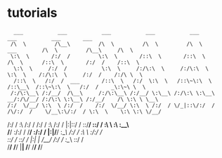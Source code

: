 # tutorials

      ___           ___           ___           ___           ___                       ___           ___       ___     
     /\  \         /\__\         /\  \         /\  \         /\  \          ___        /\  \         /\__\     /\  \    
     \:\  \       /:/  /         \:\  \       /::\  \       /::\  \        /\  \      /::\  \       /:/  /    /::\  \   
      \:\  \     /:/  /           \:\  \     /:/\:\  \     /:/\:\  \       \:\  \    /:/\:\  \     /:/  /    /:/\ \  \  
      /::\  \   /:/  /  ___       /::\  \   /:/  \:\  \   /::\~\:\  \      /::\__\  /::\~\:\  \   /:/  /    _\:\~\ \  \ 
     /:/\:\__\ /:/__/  /\__\     /:/\:\__\ /:/__/ \:\__\ /:/\:\ \:\__\  __/:/\/__/ /:/\:\ \:\__\ /:/__/    /\ \:\ \ \__\
    /:/  \/__/ \:\  \ /:/  /    /:/  \/__/ \:\  \ /:/  / \/_|::\/:/  / /\/:/  /    \/__\:\/:/  / \:\  \    \:\ \:\ \/__/
   /:/  /       \:\  /:/  /    /:/  /       \:\  /:/  /     |:|::/  /  \::/__/          \::/  /   \:\  \    \:\ \:\__\  
   \/__/         \:\/:/  /     \/__/         \:\/:/  /      |:|\/__/    \:\__\          /:/  /     \:\  \    \:\/:/  /  
                  \::/  /                     \::/  /       |:|  |       \/__/         /:/  /       \:\__\    \::/  /   
                   \/__/                       \/__/         \|__|                     \/__/         \/__/     \/__/    
